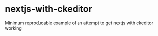 # nextjs-with-ckeditor

Minimum reproducable example of an attempt to get nextjs with ckeditor working